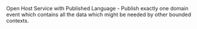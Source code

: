 Open Host Service with Published Language
	- Publish exactly one domain event which contains all the data which might be needed by other bounded contexts.